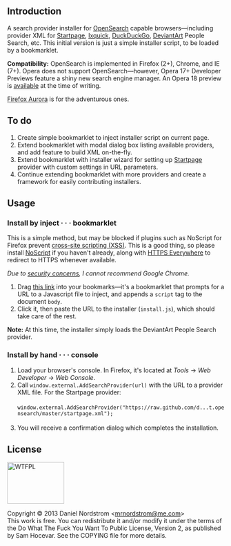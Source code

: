 ## Introduction

A search provider installer for [OpenSearch](http://www.opensearch.org) capable browsers—including provider XML for [Startpage](https://www.startpage.com/), [Ixquick](https://www.ixquick.com/), [DuckDuckGo](https://www.duckduckgo.com/), [DeviantArt](https://www.deviantart.com/) People Search, etc. This initial version is just a simple installer script, to be loaded by a bookmarklet.

**Compatibility:** OpenSearch is implemented in Firefox (2+), Chrome, and IE (7+). Opera does not support OpenSearch&mdash;however, Opera 17+ Developer Previews feature a shiny new search engine manager. An Opera 18 preview is [available](http://my.opera.com/desktopteam/blog/) at the time of writing.

[Firefox Aurora](http://www.mozilla.org/firefox/aurora) is for the adventurous ones.

## To do

1. Create simple bookmarklet to inject installer script on current page.
2. Extend bookmarklet with modal dialog box listing available providers, and add feature to build XML on-the-fly.
3. Extend bookmarklet with installer wizard for setting up [Startpage](https://www.startpage.com/) provider with custom settings in URL parameters.
4. Continue extending bookmarklet with more providers and create a framework for easily contributing installers.

## Usage

### Install by inject &middot; &middot; &middot; bookmarklet

This is a simple method, but may be blocked if plugins such as NoScript for Firefox prevent [cross-site scripting (XSS)](https://en.wikipedia.org/wiki/Cross-site_scripting). This is a good thing, so please install [NoScript](http://noscript.net/) if you haven't already, along with [HTTPS Everywhere](https://www.eff.org/https-everywhere) to redirect to HTTPS whenever available.

*Due to [security concerns](https://trac.torproject.org/projects/tor/wiki/doc/ImportantGoogleChromeBugs), I cannot recommend Google Chrome.*

1. Drag <a href="javascript:(function(){var%20sUrl=prompt('Enter%20URL%20to%20JavaScript%20file');if(sUrl){var%20s=document.createElement('script');s.setAttribute('src',sUrl);document.getElementsByTagName('body')[0].appendChild(s);alert('Script%20injected!');}})();">this link</a> into your bookmarks&mdash;it's a bookmarklet that prompts for a URL to a Javascript file to inject, and appends a `script` tag to the document `body`.
2. Click it, then paste the URL to the installer (`install.js`), which should take care of the rest.

**Note:** At this time, the installer simply loads the DeviantArt People Search provider.

### Install by hand &middot; &middot; &middot; console

1. Load your browser's console. In Firefox, it's located at *Tools* -> *Web Developer* -> *Web Console*.
2. Call `window.external.AddSearchProvider(url)` with the URL to a provider XML file. For the Startpage provider:<br><br>`window.external.AddSearchProvider("https://raw.github.com/d...t.opensearch/master/startpage.xml");`<br>&nbsp;
3. You will receive a confirmation dialog which completes the installation.

## License

<a href="http://www.wtfpl.net/"><img alt="WTFPL" src="http://www.wtfpl.net/wp-content/uploads/2012/12/logo-220x1601.png" height="96" width="132"></a>

Copyright © 2013 Daniel Nordstrom &lt;mrnordstrom@me.com&gt;<br>
This work is free. You can redistribute it and/or modify it under the
terms of the Do What The Fuck You Want To Public License, Version 2,
as published by Sam Hocevar. See the COPYING file for more details.
